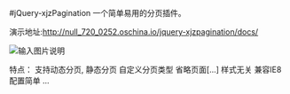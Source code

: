 #jQuery-xjzPagination 
一个简单易用的分页插件。

演示地址:http://null_720_0252.oschina.io/jquery-xjzpagination/docs/

![输入图片说明](http://null_720_0252.oschina.io/jquery-xjzpagination/docs/assets/img/img.png "在这里输入图片标题")


特点：
	支持动态分页, 静态分页
	自定义分页类型
	省略页面[...]
	样式无关
	兼容IE8
	配置简单
	...
